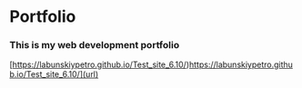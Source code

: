 # Portfolio
### This is my web development portfolio

[https://labunskiypetro.github.io/Test_site_6.10/)https://labunskiypetro.github.io/Test_site_6.10/](url)
